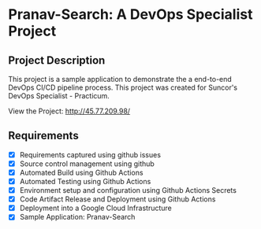 # Pranav-Search: A DevOps Specialist Project

## Project Description

This project is a sample application to demonstrate the a end-to-end DevOps CI/CD pipeline process. This project was created for Suncor's DevOps Specialist - Practicum.

View the Project: <http://45.77.209.98/>

## Requirements

- [x] Requirements captured using github issues
- [x] Source control management using github
- [x] Automated Build using Github Actions
- [x] Automated Testing using Github Actions
- [x] Environment setup and configuration using Github Actions Secrets
- [x] Code Artifact Release and Deployment using Github Actions
- [x] Deployment into a Google Cloud Infrastructure
- [x] Sample Application: Pranav-Search
